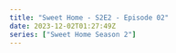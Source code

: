 ```yaml
---
title: "Sweet Home - S2E2 - Episode 02"
date: 2023-12-02T01:27:49Z
series: ["Sweet Home Season 2"]
---
```



<mux-player stream-type="on-demand"
  src="https://kp3d-my.sharepoint.com/personal/ryoo_kp3d_onmicrosoft_com/_layouts/15/download.aspx?share=ERW0YiLG2EFBsL9hfRi6BeQBjd2L_3d06knBzgtuPe17xw" prefer-playback="mse" controls>
  </mux-player>
  
  
  <script src="https://cdn.jsdelivr.net/npm/@mux/mux-player"></script>
  
 <script type="application/ld+json">
 {
  "@context": "https://schema.org/",
  "@type": "VideoObject",
  "name": "Sweet Home - S2E2 - Episode 02",
  "contentUrl": "https://stream.mux.com/xFkYNDnlISoMyEw1vInseQhT8waknhaJAqTAhVGNJZ00.m3u8",
  "thumbnailUrl": "https://www.themoviedb.org/t/p/original/kXETwHWqdCAzyrCWloBpaq96oyh.jpg?width=314&fit_mode=preserve&time=25",
  "uploadDate": "2023-12-02T01:27:49Z",
}

</script>
